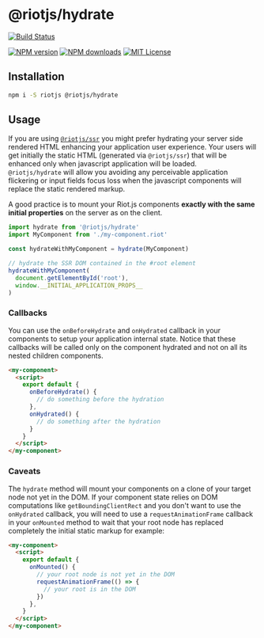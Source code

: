 # @riotjs/hydrate

[![Build Status][travis-image]][travis-url]

[![NPM version][npm-version-image]][npm-url]
[![NPM downloads][npm-downloads-image]][npm-url]
[![MIT License][license-image]][license-url]

## Installation

```bash
npm i -S riotjs @riotjs/hydrate
```

## Usage

If you are using [`@riotjs/ssr`](https://github.com/riot/ssr) you might prefer hydrating your server side rendered HTML enhancing your application user experience. Your users will get initially the static HTML (generated via `@riotjs/ssr`) that will be enhanced only when javascript application will be loaded.<br/> `@riotjs/hydrate` will allow you avoiding any perceivable application flickering or input fields focus loss when the javascript components will replace the static rendered markup.

A good practice is to mount your Riot.js components **exactly with the same initial properties** on the server as on the client.

```js
import hydrate from '@riotjs/hydrate'
import MyComponent from './my-component.riot'

const hydrateWithMyComponent = hydrate(MyComponent)

// hydrate the SSR DOM contained in the #root element
hydrateWithMyComponent(
  document.getElementById('root'),
  window.__INITIAL_APPLICATION_PROPS__
)
```

### Callbacks

You can use the `onBeforeHydrate` and `onHydrated` callback in your components to setup your application internal state. Notice that these callbacks will be called only on the component hydrated and not on all its nested children components.

```html
<my-component>
  <script>
    export default {
      onBeforeHydrate() {
        // do something before the hydration
      },
      onHydrated() {
        // do something after the hydration
      }
    }
  </script>
</my-component>
```

### Caveats

The `hydrate` method will mount your components on a clone of your target node not yet in the DOM. If your component state relies on DOM computations like `get​Bounding​Client​Rect` and you don't want to use the `onHydrated` callback, you will need to use a `requestAnimationFrame` callback in your `onMounted` method to wait that your root node has replaced completely the initial static markup for example:

```html
<my-component>
  <script>
    export default {
      onMounted() {
        // your root node is not yet in the DOM
        requestAnimationFrame(() => {
          // your root is in the DOM
        })
      },
    }
  </script>
</my-component>
```

[travis-image]:https://img.shields.io/travis/riot/hydrate.svg?style=flat-square
[travis-url]:https://travis-ci.org/riot/hydrate

[license-image]:http://img.shields.io/badge/license-MIT-000000.svg?style=flat-square
[license-url]:LICENSE

[npm-version-image]:http://img.shields.io/npm/v/@riotjs/hydrate.svg?style=flat-square
[npm-downloads-image]:http://img.shields.io/npm/dm/@riotjs/hydrate.svg?style=flat-square
[npm-url]:https://npmjs.org/package/@riotjs/hydrate


